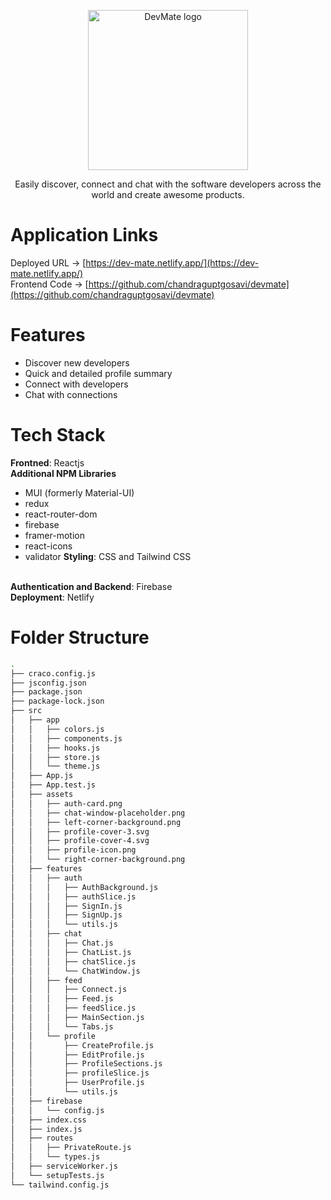 <p align="center">
  <a href="https://dev-mate.netlify.app/" rel="noopener" target="_blank"><img width="256" src="https://dev-mate.netlify.app/logo.svg" alt="DevMate logo"></a></p>
</p>

<div align="center">
Easily discover, connect and chat with the software developers across the world and create awesome products.
</div>

# Application Links

Deployed URL -> [https://dev-mate.netlify.app/](https://dev-mate.netlify.app/)
<br>
Frontend Code -> [https://github.com/chandraguptgosavi/devmate](https://github.com/chandraguptgosavi/devmate)
<br>

# Features

- Discover new developers
- Quick and detailed profile summary
- Connect with developers
- Chat with connections

# Tech Stack

<b>Frontned</b>: Reactjs
<br>
<b>Additional NPM Libraries</b>
  - MUI (formerly Material-UI)
  - redux
  - react-router-dom
  - firebase
  - framer-motion
  - react-icons
  - validator
<b>Styling</b>: CSS and Tailwind CSS
<br>
<b>Authentication and Backend</b>: Firebase
<br>
<b>Deployment</b>: Netlify
<br>


# Folder Structure
```bash
.
├── craco.config.js
├── jsconfig.json
├── package.json
├── package-lock.json
├── src
│   ├── app
│   │   ├── colors.js
│   │   ├── components.js
│   │   ├── hooks.js
│   │   ├── store.js
│   │   └── theme.js
│   ├── App.js
│   ├── App.test.js
│   ├── assets
│   │   ├── auth-card.png
│   │   ├── chat-window-placeholder.png
│   │   ├── left-corner-background.png
│   │   ├── profile-cover-3.svg
│   │   ├── profile-cover-4.svg
│   │   ├── profile-icon.png
│   │   └── right-corner-background.png
│   ├── features
│   │   ├── auth
│   │   │   ├── AuthBackground.js
│   │   │   ├── authSlice.js
│   │   │   ├── SignIn.js
│   │   │   ├── SignUp.js
│   │   │   └── utils.js
│   │   ├── chat
│   │   │   ├── Chat.js
│   │   │   ├── ChatList.js
│   │   │   ├── chatSlice.js
│   │   │   └── ChatWindow.js
│   │   ├── feed
│   │   │   ├── Connect.js
│   │   │   ├── Feed.js
│   │   │   ├── feedSlice.js
│   │   │   ├── MainSection.js
│   │   │   └── Tabs.js
│   │   └── profile
│   │       ├── CreateProfile.js
│   │       ├── EditProfile.js
│   │       ├── ProfileSections.js
│   │       ├── profileSlice.js
│   │       ├── UserProfile.js
│   │       └── utils.js
│   ├── firebase
│   │   └── config.js
│   ├── index.css
│   ├── index.js
│   ├── routes
│   │   ├── PrivateRoute.js
│   │   └── types.js
│   ├── serviceWorker.js
│   └── setupTests.js
└── tailwind.config.js

```
